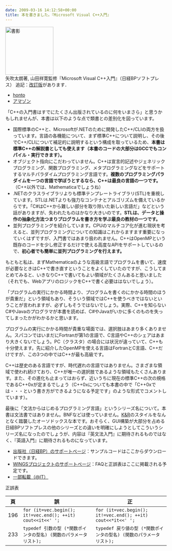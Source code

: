 ```yaml
---
date: 2009-03-16 14:12:58+00:00
title: 本を書きました。『Microsoft Visual C++入門』
---
```


<img src="https://www.hanmoto.com/bd/img/9784891006266.jpg" alt="書影" style="height:150px;" /><br/>矢吹太朗著, 山田祥寛監修『Microsoft Visual C++入門』（日経BPソフトプレス） 追記：[改訂版](/2017/02/15/my-new-book-about-c++/)があります．

- [honto](https://honto.jp/isbn/978-4891006266)
- [アマゾン](https://www.amazon.co.jp/dp/4891006269)

「C++の入門書はすでにたくさん出版されているのに何をいまさら」と思うかもしれませんが、本書は以下のような点で類書との差別化を図っています。

* 国際標準のC++と、Microsoftが.NETのために開発したC++/CLIの両方を扱っています。言語の各機能について、まず標準C++について説明し、その後でC++/CLIについて補足的に説明するという構成を取っているため、**本書は標準C++の解説書としても使えます（本書のコードの大部分はGCCでもコンパイル・実行できます）。**
* オブジェクト指向にこだわっていません。C++は宣言的記述やジェネリックプログラミング、関数プログラミング、メタプログラミングなどをサポートするマルチパラダイムプログラミング言語です。**複数のプログラミングパラダイムを一つの言語で学ぼうとするなら、C++は最良の言語の一つです。**（C++以外では、Mathematicaでしょうね）
* .NETのクラスライブラリよりも標準テンプレートライブラリ(STL)を重視しています。STLは.NETよりも強力なコンテナとアルゴリズムを備えているからです。「C#はC++から難しい部分を取り除いた新しい言語だ」などという話がありますが、失われたものはかなり大きいのです。**STLは、データと操作の抽象化方法つまりプログラムを書き方を学ぶ最良の教材の一つです。**
* 並列プログラミングを紹介しています。CPUのマルチコア化が進む現状を考えると、並列プログラミングについての知識はこれからますます重要になっていくはずですが、入門書ではあまり扱われません。C++はOpenMPという既存のコードを少し修正するだけで使える高度なAPIをサポートしているので、**初心者でも簡単に並列プログラミングを行えます。**

もともと私は、まずMathematicaのような高級言語でプログラムを書いて、速度が必要なときはC++で書き直すということをよくしていたのですが、こうしてまとめてみると、いきなりC++で書いてもよい領域がたくさんあると思いました（それでも、WebアプリのロジックをC++で書く必要ははないでしょう）。

「プログラムの実行にかかる時間より、プログラムを書くのにかかる時間のほうが貴重だ」という領域もあり、そういう領域ではC++を使うべきではないということが言われますが、必ずしもそうではないでしょう。実際、C++を知らないC#やJavaのプログラマが本書を読めば、C#やJavaがいかに多くのものを失ってしまったかがわかるかと思います。

プログラムの実行にかかる時間が貴重な場面では、選択肢はあまり多くありません。スパコンではいまだにFortranが第1の言語で、C言語やC++のシェアはあまり大きくないでしょう。PC（クラスタ）の場合には状況が違っていて、C++も十分使えます。先に紹介したOpenMPを使える言語はFortranとC言語、C++だけですが、この3つの中ではC++が最も高級です。

C++は歴史のある言語ですが、時代遅れの言語ではありません。さまざまな領域で使われ続けており、C++が唯一の選択肢であるような領域もたくさんあります。また、その進化も止まってはおらず、近いうちに現在の標準C++の次の規格であるC++0xが定まるでしょう（C++0xについても本書の中で「C++0xでは・・・という書き方ができるようになる予定です」のような形式でコメントしています）。

最後に「文法からはじめるプログラミング言語」というシリーズ名について。本書は文法書ではありません。BNFなどは使っていません。[K&R](https://www.amazon.co.jp/dp/4320026926?tag=inquisitor-22)のスタイルをなんとなく踏襲したオーソドックスな本です。おそらく、GUI構築が大部分を占める日経BPソフトプレスの他のシリーズとの違いを明確にしようとしてこういうシリーズ名になったのでしょうが、内容は『英文法入門』に期待されるものではなく、『英語入門』に期待されるものになっています。

* [出版社（日経BP）のサポートページ](https://shop.nikkeibp.co.jp/front/commodity/0000/A06000/)：サンプルコードはここからダウンロードできます。
* [WINGSプロジェクトのサポートページ](https://wings.msn.to/index.php/-/A-03/978-4-89100-626-6/)：FAQと正誤表はここに掲載される予定です。
* [一部転載（@IT）](https://www.atmarkit.co.jp/fdotnet/bookpreview/bunpouvcpp_index/index.html)

正誤表

頁|誤|正
--|--|--
196|`for (it=vec.begin(); it!=vec.end(); ++it) cout<<it<<' ';`|`for (it=vec.begin(); it!=vec.end(); ++it) cout<<*it<<' ';`
233|`typedef 引数の型 (*関数ポインタの型名) (関数のパラメータリスト);`|`typedef 戻り値の型 (*関数ポインタの型名) (関数のパラメータリスト);`